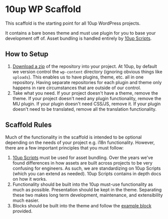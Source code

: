 # 10up WP Scaffold

This scaffold is the starting point for all 10up WordPress projects.

It contains a bare bones theme and must use plugin for you to base your development off of. Asset bundling is handled entirely by [10up Scripts](https://github.com/10up/10up-scripts).

## How to Setup

1. [Download a zip](https://github.com/10up/wp-scaffold/archive/trunk.zip) of the repository into your project. At 10up, by default we version control the `wp-content` directory (ignoring obvious things like `uploads`). This enables us to have plugins, theme, etc. all in one repository. Having separate repositories for each plugin and theme only happens in rare circumstances that are outside of our control.
2. Take what you need. If your project doesn't have a theme, remove the theme. If your project doesn't need any plugin functionality, remove the MU plugin. If your plugin doesn't need CSS/JS, remove it. If your plugin doesn't need to be translated, remove all the translation functionality.

## Scaffold Rules

Much of the functionality in the scaffold is intended to be optional depending on the needs of your project e.g. i18n functionality. However, there are a few important principles that you must follow:

1. [10up Scripts](https://github.com/10up/10up-scripts) must be used for asset bundling. Over the years we've found differences in how assets are built across projects to be very confusing for engineers.  As such, we are standardizing on 10up Scripts (which you can extend as needed). 10up Scripts contains in depth docs on how it works.
2. Functionality should be built into the 10up must-use functionality as much as possible. Presentation should be kept in the theme. Separating these two makes long term development, maintenance, and extensibility much easier.
3. Blocks should be built into the theme and follow the [example block](https://github.com/10up/wp-scaffold/tree/trunk/themes/10up-theme/includes/blocks/example-block) provided.
